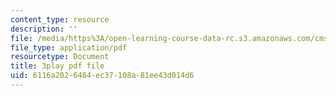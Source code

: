 ```yaml
---
content_type: resource
description: ''
file: /media/https%3A/open-learning-course-data-rc.s3.amazonaws.com/cms-s63-playful-augmented-reality-audio-design-exploration-fall-2019/6116a2026484ec37108a81ee43d014d6_Q6i-gekn__8.pdf
file_type: application/pdf
resourcetype: Document
title: 3play pdf file
uid: 6116a202-6484-ec37-108a-81ee43d014d6
---
```

